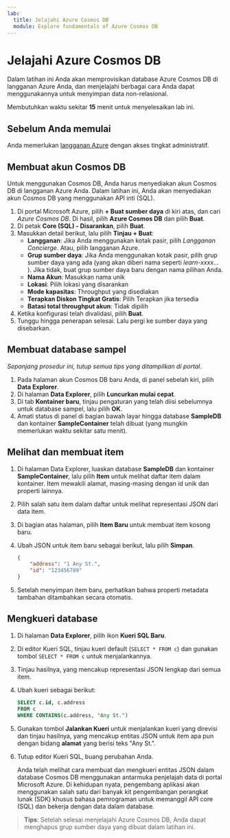 ```yaml
---
lab:
  title: Jelajahi Azure Cosmos DB
  module: Explore fundamentals of Azure Cosmos DB
---
```

# <a name="explore-azure-cosmos-db"></a>Jelajahi Azure Cosmos DB

Dalam latihan ini Anda akan memprovisikan database Azure Cosmos DB di langganan Azure Anda, dan menjelajahi berbagai cara Anda dapat menggunakannya untuk menyimpan data non-relasional.

Membutuhkan waktu sekitar **15** menit untuk menyelesaikan lab ini.

## <a name="before-you-start"></a>Sebelum Anda memulai

Anda memerlukan [langganan Azure](https://azure.microsoft.com/free) dengan akses tingkat administratif.

## <a name="create-a-cosmos-db-account"></a>Membuat akun Cosmos DB

Untuk menggunakan Cosmos DB, Anda harus menyediakan akun Cosmos DB di langganan Azure Anda. Dalam latihan ini, Anda akan menyediakan akun Cosmos DB yang menggunakan API inti (SQL).

1. Di portal Microsoft Azure, pilih **+ Buat sumber daya** di kiri atas, dan cari *Azure Cosmos DB*.  Di hasil, pilih **Azure Cosmos DB** dan pilih **Buat**.
1. Di petak **Core (SQL) - Disarankan**, pilih **Buat**.
1. Masukkan detail berikut, lalu pilih **Tinjau + Buat**:
    - **Langganan**: Jika Anda menggunakan kotak pasir, pilih *Langganan Concierge*. Atau, pilih langganan Azure.
    - **Grup sumber daya**: Jika Anda menggunakan kotak pasir, pilih grup sumber daya yang ada (yang akan diberi nama seperti *learn-xxxx...* ). Jika tidak, buat grup sumber daya baru dengan nama pilihan Anda.
    - **Nama Akun**: Masukkan nama unik
    - **Lokasi**: Pilih lokasi yang disarankan
    - **Mode kapasitas**: Throughput yang disediakan
    - **Terapkan Diskon Tingkat Gratis**: Pilih Terapkan jika tersedia
    - **Batasi total throughput akun**: Tidak dipilih
1. Ketika konfigurasi telah divalidasi, pilih **Buat**.
1. Tunggu hingga penerapan selesai. Lalu pergi ke sumber daya yang disebarkan.

## <a name="create-a-sample-database"></a>Membuat database sampel

*Sepanjang prosedur ini, tutup semua tips yang ditampilkan di portal*.

1. Pada halaman akun Cosmos DB baru Anda, di panel sebelah kiri, pilih **Data Explorer**.
1. Di halaman **Data Explorer**, pilih **Luncurkan mulai cepat**.
1. Di tab **Kontainer baru**, tinjau pengaturan yang telah diisi sebelumnya untuk database sampel, lalu pilih **OK**.
1. Amati status di panel di bagian bawah layar hingga database **SampleDB** dan kontainer **SampleContainer** telah dibuat (yang mungkin memerlukan waktu sekitar satu menit).

## <a name="view-and-create-items"></a>Melihat dan membuat item

1. Di halaman Data Explorer, luaskan database **SampleDB** dan kontainer **SampleContainer**, lalu pilih **Item** untuk melihat daftar item dalam kontainer. Item mewakili alamat, masing-masing dengan id unik dan properti lainnya.
1. Pilih salah satu item dalam daftar untuk melihat representasi JSON dari data item.
1. Di bagian atas halaman, pilih **Item Baru** untuk membuat item kosong baru.
1. Ubah JSON untuk item baru sebagai berikut, lalu pilih **Simpan**.

    ```json
    {
        "address": "1 Any St.",
        "id": "123456789"
    }
    ```

1. Setelah menyimpan item baru, perhatikan bahwa properti metadata tambahan ditambahkan secara otomatis.

## <a name="query-the-database"></a>Mengkueri database

1. Di halaman **Data Explorer**, pilih ikon **Kueri SQL Baru**.
1. Di editor Kueri SQL, tinjau kueri default (`SELECT * FROM c`) dan gunakan tombol `SELECT * FROM c` untuk menjalankannya.
1. Tinjau hasilnya, yang mencakup representasi JSON lengkap dari semua item.
1. Ubah kueri sebagai berikut:

    ```sql
    SELECT c.id, c.address
    FROM c
    WHERE CONTAINS(c.address, "Any St.")
    ```

1. Gunakan tombol **Jalankan Kueri** untuk menjalankan kueri yang direvisi dan tinjau hasilnya, yang mencakup entitas JSON untuk item apa pun dengan bidang **alamat** yang berisi teks "Any St.".
1. Tutup editor Kueri SQL, buang perubahan Anda.

    Anda telah melihat cara membuat dan mengkueri entitas JSON dalam database Cosmos DB menggunakan antarmuka penjelajah data di portal Microsoft Azure. Di kehidupan nyata, pengembang aplikasi akan menggunakan salah satu dari banyak kit pengembangan perangkat lunak (SDK) khusus bahasa pemrograman untuk memanggil API core (SQL) dan bekerja dengan data dalam database.

> **Tips**: Setelah selesai menjelajahi Azure Cosmos DB, Anda dapat menghapus grup sumber daya yang dibuat dalam latihan ini.
